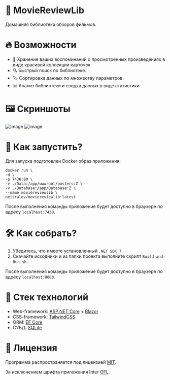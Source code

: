 # 🎥 MovieReviewLib
Домашняя библиотека обзоров фильмов.

# 🔥 Возможности
* 💾 Хранение ваших воспоминаний о просмотренных произведениях в виде красивой коллекции карточек.
* 🔍 Быстрый поиск по библиотеке.
* 🏷️ Сортировка данных по множеству параметров.
* 📊 Анализ библиотеки и сводка данных в виде статистики.

# 🖼️ Скриншоты
![image](https://github.com/Neitralov/MovieReviewLib/assets/109409226/72dc7b93-117e-47cc-8fd5-45572d8e3767)
![image](https://github.com/Neitralov/MovieReviewLib/assets/109409226/f1d5debf-29c0-4519-a5c3-d4073c4980aa)

# 🚀 Как запустить?
Для запуска подготовлен Docker образ приложения:
```
docker run \
-d \
-p 7430:80 \
-v ./Data:/app/wwwroot/posters:Z \
-v ./Database:/app/Database:Z \
--name moviereviewlib \
neitralov/moviereviewlib:latest
```
После выполнения команды приложение будет доступно в браузере по адресу `localhost:7430`.

# 🛠️ Как собрать?
1. Убедитесь, что имеете установленный `.NET SDK 7`.
2. Скачайте исходники и из папки проекта выполните скрипт `Build-and-Run.sh`.

После выполнения команды приложение будет доступно в браузере по адресу `localhost:8000`.

# 🧰 Стек технологий
* Web-framework: [ASP.NET Core](https://dotnet.microsoft.com/en-us/apps/aspnet) + [Blazor](https://dotnet.microsoft.com/en-us/apps/aspnet/web-apps/blazor)
* CSS-framework: [TailwindCSS](https://tailwindcss.com)
* ORM: [EF Core](https://learn.microsoft.com/ru-ru/ef/core/)
* СУБД: [SQLite](https://www.sqlite.org/about.html)

# 📃 Лицензия
Программа распространяется под лицензией [MIT](https://github.com/Neitralov/MovieReviewLib/blob/master/LICENSE).

За исключением шрифта приложения Inter [OFL](https://github.com/Neitralov/MovieReviewLib/blob/master/wwwroot/css/OFL.txt). 
